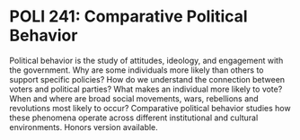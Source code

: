 # POLI 241: Comparative Political Behavior

Political behavior is the study of attitudes, ideology, and engagement with the government. Why are some individuals more likely than others to support specific policies? How do we understand the connection between voters and political parties? What makes an individual more likely to vote? When and where are broad social movements, wars, rebellions and revolutions most likely to occur? Comparative political behavior studies how these phenomena operate across different institutional and cultural environments. Honors version available.